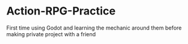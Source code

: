 # Action-RPG-Practice
First time using Godot and learning the mechanic around them before making private project with a friend


